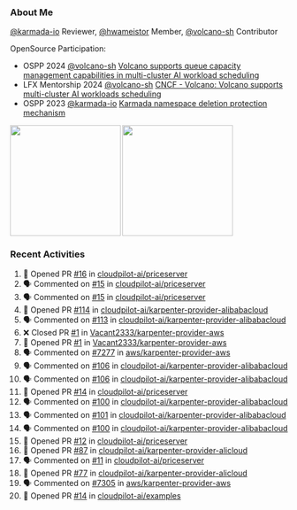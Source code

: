 ### About Me
[@karmada-io](https://github.com/karmada-io) Reviewer, [@hwameistor](https://github.com/hwameistor) Member, [@volcano-sh](https://github.com/volcano-sh) Contributor

OpenSource Participation:
- OSPP 2024 [@volcano-sh](https://github.com/volcano-sh) [Volcano supports queue capacity management capabilities in multi-cluster AI workload scheduling](https://summer-ospp.ac.cn/org/prodetail/243ba0505?list=org&navpage=org)
- LFX Mentorship 2024 [@volcano-sh](https://github.com/volcano-sh) [CNCF - Volcano: Volcano supports multi-cluster AI workloads scheduling](https://mentorship.lfx.linuxfoundation.org/project/132a4971-6969-4ca6-a695-783ece3ac768)
- OSPP 2023 [@karmada-io](https://github.com/karmada-io) [Karmada namespace deletion protection mechanism](https://summer-ospp.ac.cn/2023/org/prodetail/235c40372?lang=en&list=pro)

<div style="display: flex; gap: 3px;">
  <img height="200px" src="https://github-readme-stats.vercel.app/api?username=Vacant2333&show_icons=true&theme=flag-india&count_private=true&hide_rank=true&include_all_commits=true">
  <img height="200px" src="https://github-readme-stats.vercel.app/api/top-langs/?username=Vacant2333&layout=donut">
</div>

### Recent Activities
<!--START_SECTION:activity-->
1. 💪 Opened PR [#16](https://github.com/cloudpilot-ai/priceserver/pull/16) in [cloudpilot-ai/priceserver](https://github.com/cloudpilot-ai/priceserver)
2. 🗣 Commented on [#15](https://github.com/cloudpilot-ai/priceserver/pull/15#issuecomment-2469763931) in [cloudpilot-ai/priceserver](https://github.com/cloudpilot-ai/priceserver)
3. 🗣 Commented on [#15](https://github.com/cloudpilot-ai/priceserver/pull/15#issuecomment-2468452335) in [cloudpilot-ai/priceserver](https://github.com/cloudpilot-ai/priceserver)
4. 💪 Opened PR [#114](https://github.com/cloudpilot-ai/karpenter-provider-alibabacloud/pull/114) in [cloudpilot-ai/karpenter-provider-alibabacloud](https://github.com/cloudpilot-ai/karpenter-provider-alibabacloud)
5. 🗣 Commented on [#113](https://github.com/cloudpilot-ai/karpenter-provider-alibabacloud/pull/113#issuecomment-2467319684) in [cloudpilot-ai/karpenter-provider-alibabacloud](https://github.com/cloudpilot-ai/karpenter-provider-alibabacloud)
6. ❌ Closed PR [#1](https://github.com/Vacant2333/karpenter-provider-aws/pull/1) in [Vacant2333/karpenter-provider-aws](https://github.com/Vacant2333/karpenter-provider-aws)
7. 💪 Opened PR [#1](https://github.com/Vacant2333/karpenter-provider-aws/pull/1) in [Vacant2333/karpenter-provider-aws](https://github.com/Vacant2333/karpenter-provider-aws)
8. 🗣 Commented on [#7277](https://github.com/aws/karpenter-provider-aws/pull/7277#issuecomment-2466713366) in [aws/karpenter-provider-aws](https://github.com/aws/karpenter-provider-aws)
9. 🗣 Commented on [#106](https://github.com/cloudpilot-ai/karpenter-provider-alibabacloud/pull/106#issuecomment-2464312695) in [cloudpilot-ai/karpenter-provider-alibabacloud](https://github.com/cloudpilot-ai/karpenter-provider-alibabacloud)
10. 🗣 Commented on [#106](https://github.com/cloudpilot-ai/karpenter-provider-alibabacloud/pull/106#issuecomment-2464258549) in [cloudpilot-ai/karpenter-provider-alibabacloud](https://github.com/cloudpilot-ai/karpenter-provider-alibabacloud)
11. 💪 Opened PR [#14](https://github.com/cloudpilot-ai/priceserver/pull/14) in [cloudpilot-ai/priceserver](https://github.com/cloudpilot-ai/priceserver)
12. 🗣 Commented on [#100](https://github.com/cloudpilot-ai/karpenter-provider-alibabacloud/issues/100#issuecomment-2462295440) in [cloudpilot-ai/karpenter-provider-alibabacloud](https://github.com/cloudpilot-ai/karpenter-provider-alibabacloud)
13. 🗣 Commented on [#101](https://github.com/cloudpilot-ai/karpenter-provider-alibabacloud/pull/101#issuecomment-2462292146) in [cloudpilot-ai/karpenter-provider-alibabacloud](https://github.com/cloudpilot-ai/karpenter-provider-alibabacloud)
14. 🗣 Commented on [#100](https://github.com/cloudpilot-ai/karpenter-provider-alibabacloud/issues/100#issuecomment-2462264839) in [cloudpilot-ai/karpenter-provider-alibabacloud](https://github.com/cloudpilot-ai/karpenter-provider-alibabacloud)
15. 💪 Opened PR [#12](https://github.com/cloudpilot-ai/priceserver/pull/12) in [cloudpilot-ai/priceserver](https://github.com/cloudpilot-ai/priceserver)
16. 💪 Opened PR [#87](https://github.com/cloudpilot-ai/karpenter-provider-alicloud/pull/87) in [cloudpilot-ai/karpenter-provider-alicloud](https://github.com/cloudpilot-ai/karpenter-provider-alicloud)
17. 🗣 Commented on [#11](https://github.com/cloudpilot-ai/priceserver/pull/11#issuecomment-2456398446) in [cloudpilot-ai/priceserver](https://github.com/cloudpilot-ai/priceserver)
18. 💪 Opened PR [#77](https://github.com/cloudpilot-ai/karpenter-provider-alicloud/pull/77) in [cloudpilot-ai/karpenter-provider-alicloud](https://github.com/cloudpilot-ai/karpenter-provider-alicloud)
19. 🗣 Commented on [#7305](https://github.com/aws/karpenter-provider-aws/pull/7305#issuecomment-2453910788) in [aws/karpenter-provider-aws](https://github.com/aws/karpenter-provider-aws)
20. 💪 Opened PR [#14](https://github.com/cloudpilot-ai/examples/pull/14) in [cloudpilot-ai/examples](https://github.com/cloudpilot-ai/examples)
<!--END_SECTION:activity-->
